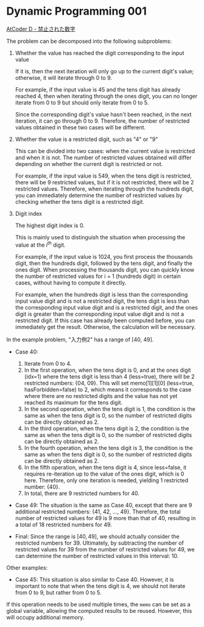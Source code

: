 # Dynamic Programming 001

[AtCoder D - 禁止された数字](https://atcoder.jp/contests/abc007/tasks/abc007_4)

The problem can be decomposed into the following subproblems:

1. Whether the value has reached the digit corresponding to the input value

	If it is, then the next iteration will only go up to the current digit's value; otherwise, it will iterate through 0 to 9.

	For example, if the input value is $45$ and the tens digit has already reached 4, then when iterating through the ones digit, you can no longer iterate from 0 to 9 but should only iterate from 0 to 5.

	Since the corresponding digit's value hasn't been reached, in the next iteration, it can go through 0 to 9. Therefore, the number of restricted values obtained in these two cases will be different.

2. Whether the value is a restricted digit, such as "4" or "9"

	This can be divided into two cases: when the current value is restricted and when it is not. The number of restricted values obtained will differ depending on whether the current digit is restricted or not.

	For example, if the input value is $549$, when the tens digit is restricted, there will be 9 restricted values, but if it is not restricted, there will be 2 restricted values. Therefore, when iterating through the hundreds digit, you can immediately determine the number of restricted values by checking whether the tens digit is a restricted digit.

3. Digit index

	The highest digit index is 0.

	This is mainly used to distinguish the situation when processing the value at the $i^{th}$ digit.

	For example, if the input value is $1024$, you first process the thousands digit, then the hundreds digit, followed by the tens digit, and finally the ones digit. When processing the thousands digit, you can quickly know the number of restricted values for i = 1 (hundreds digit) in certain cases, without having to compute it directly.

	For example, when the hundreds digit is less than the corresponding input value digit and is not a restricted digit, the tens digit is less than the corresponding input value digit and is a restricted digit, and the ones digit is greater than the corresponding input value digit and is not a restricted digit. If this case has already been computed before, you can immediately get the result. Otherwise, the calculation will be necessary.

In the example problem, "入力例2" has a range of [40, 49].

- Case 40:
	1. Iterate from 0 to 4.
	2. In the first operation, when the tens digit is 0, and at the ones digit (idx=1) where the tens digit is less than 4 (less=true), there will be 2 restricted numbers: {04, 09}. This will set memo[1][1][0] (less=true, hasForbidden=false) to 2, which means it corresponds to the case where there are no restricted digits and the value has not yet reached its maximum for the tens digit.
	3. In the second operation, when the tens digit is 1, the condition is the same as when the tens digit is 0, so the number of restricted digits can be directly obtained as 2.
	4. In the third operation, when the tens digit is 2, the condition is the same as when the tens digit is 0, so the number of restricted digits can be directly obtained as 2.
	5. In the fourth operation, when the tens digit is 3, the condition is the same as when the tens digit is 0, so the number of restricted digits can be directly obtained as 2.
	6. In the fifth operation, when the tens digit is 4, since less=false, it requires re-iteration up to the value of the ones digit, which is 0 here. Therefore, only one iteration is needed, yielding 1 restricted number: {40}.
	7. In total, there are 9 restricted numbers for 40.

- Case 49: The situation is the same as Case 40, except that there are 9 additional restricted numbers: {41, 42, ..., 49}. Therefore, the total number of restricted values for 49 is 9 more than that of 40, resulting in a total of 18 restricted numbers for 49.

- Final: Since the range is $[40, 49]$, we should actually consider the restricted numbers for 39. Ultimately, by subtracting the number of restricted values for 39 from the number of restricted values for 49, we can determine the number of restricted values in this interval: 10.

Other examples:

- Case 45: This situation is also similar to Case 40. However, it is important to note that when the tens digit is 4, we should not iterate from 0 to 9, but rather from 0 to 5.

If this operation needs to be used multiple times, the `memo` can be set as a global variable, allowing the computed results to be reused. However, this will occupy additional memory.
